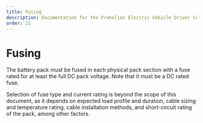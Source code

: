 ```yaml
---
title: Fusing
description: Documentation for the Prohelion Electric Vehicle Driver Controls
order: 11
---
```


# Fusing 

The battery pack must be fused in each physical pack section with a fuse rated for at least the full DC pack voltage.  Note that it must be a DC rated fuse. 

Selection of fuse type and current rating is beyond the scope of this document, as it depends on expected load profile and duration, cable sizing and temperature rating, cable installation methods, and short-circuit rating of the pack, among other factors.    